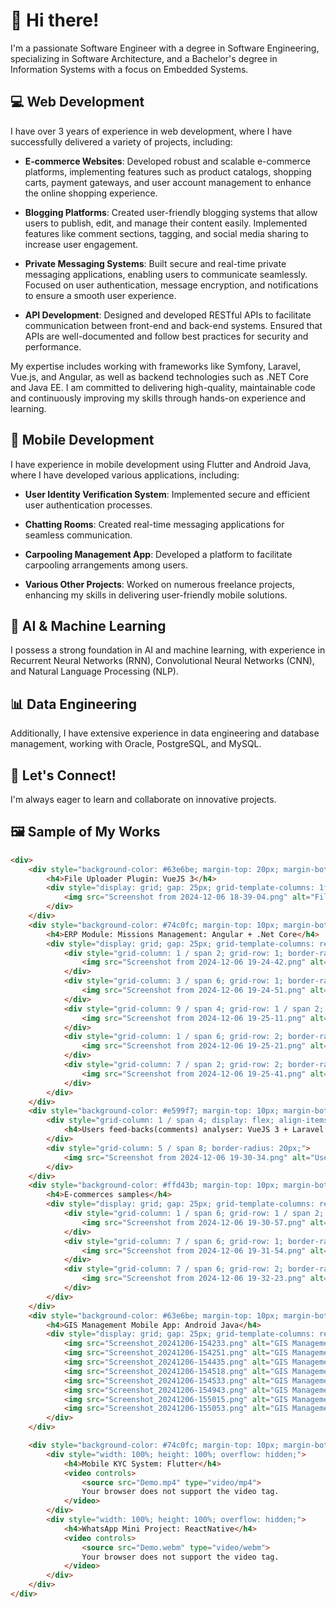 # 👋 Hi there!

I'm a passionate Software Engineer with a degree in Software Engineering, specializing in Software Architecture, and a Bachelor's degree in Information Systems with a focus on Embedded Systems.

## 💻 Web Development
I have over 3 years of experience in web development, where I have successfully delivered a variety of projects, including:

- **E-commerce Websites**: Developed robust and scalable e-commerce platforms, implementing features such as product catalogs, shopping carts, payment gateways, and user account management to enhance the online shopping experience.
  
- **Blogging Platforms**: Created user-friendly blogging systems that allow users to publish, edit, and manage their content easily. Implemented features like comment sections, tagging, and social media sharing to increase user engagement.

- **Private Messaging Systems**: Built secure and real-time private messaging applications, enabling users to communicate seamlessly. Focused on user authentication, message encryption, and notifications to ensure a smooth user experience.

- **API Development**: Designed and developed RESTful APIs to facilitate communication between front-end and back-end systems. Ensured that APIs are well-documented and follow best practices for security and performance.

My expertise includes working with frameworks like Symfony, Laravel, Vue.js, and Angular, as well as backend technologies such as .NET Core and Java EE. I am committed to delivering high-quality, maintainable code and continuously improving my skills through hands-on experience and learning.

## 📱 Mobile Development
I have experience in mobile development using Flutter and Android Java, where I have developed various applications, including:

- **User Identity Verification System**: Implemented secure and efficient user authentication processes.
  
- **Chatting Rooms**: Created real-time messaging applications for seamless communication.
  
- **Carpooling Management App**: Developed a platform to facilitate carpooling arrangements among users.
  
- **Various Other Projects**: Worked on numerous freelance projects, enhancing my skills in delivering user-friendly mobile solutions.

## 🤖 AI & Machine Learning
I possess a strong foundation in AI and machine learning, with experience in Recurrent Neural Networks (RNN), Convolutional Neural Networks (CNN), and Natural Language Processing (NLP).

## 📊 Data Engineering
Additionally, I have extensive experience in data engineering and database management, working with Oracle, PostgreSQL, and MySQL.

## 🌟 Let's Connect!
I'm always eager to learn and collaborate on innovative projects.

## 🖼️ Sample of My Works
```html
<div>
    <div style="background-color: #63e6be; margin-top: 20px; margin-bottom: 12.5px; padding: 20px;">
        <h4>File Uploader Plugin: VueJS 3</h4>
        <div style="display: grid; gap: 25px; grid-template-columns: 1fr; grid-template-rows: 1fr;">
            <img src="Screenshot from 2024-12-06 18-39-04.png" alt="File Uploader Plugin Screenshot" style="height: 100%; width: 100%; object-fit: cover; object-position: center;">
        </div>
    </div>
    <div style="background-color: #74c0fc; margin-top: 10px; margin-bottom: 12.5px; padding: 20px;">
        <h4>ERP Module: Missions Management: Angular + .Net Core</h4>
        <div style="display: grid; gap: 25px; grid-template-columns: repeat(12, 1fr); grid-template-rows: repeat(2, 1fr);">
            <div style="grid-column: 1 / span 2; grid-row: 1; border-radius: 20px;">
                <img src="Screenshot from 2024-12-06 19-24-42.png" alt="ERP Module Screenshot 1" style="height: 100%; width: 100%; object-fit: cover; object-position: center;">
            </div>
            <div style="grid-column: 3 / span 6; grid-row: 1; border-radius: 20px;">
                <img src="Screenshot from 2024-12-06 19-24-51.png" alt="ERP Module Screenshot 2" style="height: 100%; width: 100%; object-fit: cover; object-position: center;">
            </div>
            <div style="grid-column: 9 / span 4; grid-row: 1 / span 2; border-radius: 20px;">
                <img src="Screenshot from 2024-12-06 19-25-11.png" alt="ERP Module Screenshot 3" style="height: 100%; width: 100%; object-fit: cover; object-position: center;">
            </div>
            <div style="grid-column: 1 / span 6; grid-row: 2; border-radius: 20px;">
                <img src="Screenshot from 2024-12-06 19-25-21.png" alt="ERP Module Screenshot 4" style="height: 100%; width: 100%; object-fit: cover; object-position: center;">
            </div>
            <div style="grid-column: 7 / span 2; grid-row: 2; border-radius: 20px;">
                <img src="Screenshot from 2024-12-06 19-25-41.png" alt="ERP Module Screenshot 5" style="height: 100%; width: 100%; object-fit: cover; object-position: center;">
            </div>
        </div>
    </div>
    <div style="background-color: #e599f7; margin-top: 10px; margin-bottom: 10px; display: grid; gap: 25px; grid-template-columns: repeat(12, 1fr); grid-template-rows: 1fr; padding: 20px;">
        <div style="grid-column: 1 / span 4; display: flex; align-items: center;">
            <h4>Users feed-backs(comments) analyser: VueJS 3 + Laravel + NLP</h4>
        </div>
        <div style="grid-column: 5 / span 8; border-radius: 20px;">
            <img src="Screenshot from 2024-12-06 19-30-34.png" alt="Users Feedback Analyzer Screenshot" style="height: 100%; width: 100%; object-fit: cover; object-position: center;">
        </div>
    </div>
    <div style="background-color: #ffd43b; margin-top: 10px; margin-bottom: 10px; padding: 20px;">
        <h4>E-commerces samples</h4>
        <div style="display: grid; gap: 25px; grid-template-columns: repeat(12, 1fr); grid-template-rows: repeat(2, 1fr);">
            <div style="grid-column: 1 / span 6; grid-row: 1 / span 2; border-radius: 20px;">
                <img src="Screenshot from 2024-12-06 19-30-57.png" alt="E-commerce Sample Screenshot 1" style="height: 100%; width: 100%; object-fit: cover; object-position: center;">
            </div>
            <div style="grid-column: 7 / span 6; grid-row: 1; border-radius: 20px;">
                <img src="Screenshot from 2024-12-06 19-31-54.png" alt="E-commerce Sample Screenshot 2" style="height: 100%; width: 100%; object-fit: cover; object-position: center;">
            </div>
            <div style="grid-column: 7 / span 6; grid-row: 2; border-radius: 20px;">
                <img src="Screenshot from 2024-12-06 19-32-23.png" alt="E-commerce Sample Screenshot 3" style="height: 100%; width: 100%; object-fit: cover; object-position: center;">
            </div>
        </div>
    </div>
    <div style="background-color: #63e6be; margin-top: 10px; margin-bottom: 10px; padding: 20px;">
        <h4>GIS Management Mobile App: Android Java</h4>
        <div style="display: grid; gap: 25px; grid-template-columns: repeat(5, 1fr); grid-template-rows: auto;">
            <img src="Screenshot_20241206-154233.png" alt="GIS Management App Screenshot 1">
            <img src="Screenshot_20241206-154251.png" alt="GIS Management App Screenshot 2">
            <img src="Screenshot_20241206-154435.png" alt="GIS Management App Screenshot 3">
            <img src="Screenshot_20241206-154518.png" alt="GIS Management App Screenshot 4">
            <img src="Screenshot_20241206-154533.png" alt="GIS Management App Screenshot 5">
            <img src="Screenshot_20241206-154943.png" alt="GIS Management App Screenshot 6">
            <img src="Screenshot_20241206-155015.png" alt="GIS Management App Screenshot 7">
            <img src="Screenshot_20241206-155053.png" alt="GIS Management App Screenshot 8">
        </div>
    </div>

    <div style="background-color: #74c0fc; margin-top: 10px; margin-bottom: 10px; padding: 20px; display: grid; gap: 25px; grid-template-columns: repeat(2, 1fr); grid-template-rows: 1fr;">
        <div style="width: 100%; height: 100%; overflow: hidden;">
            <h4>Mobile KYC System: Flutter</h4>
            <video controls>
                <source src="Demo.mp4" type="video/mp4">
                Your browser does not support the video tag.
            </video>
        </div>
        <div style="width: 100%; height: 100%; overflow: hidden;">
            <h4>WhatsApp Mini Project: ReactNative</h4>
            <video controls>
                <source src="Demo.webm" type="video/webm">
                Your browser does not support the video tag.
            </video>
        </div>
    </div>
</div>

